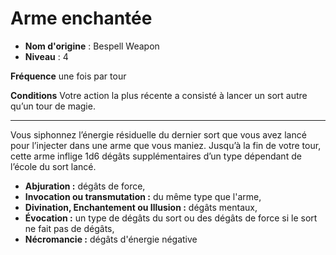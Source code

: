 # Arme enchantée

 * **Nom d'origine** : Bespell Weapon
 * **Niveau** : 4


<p><strong>Fréquence</strong> une fois par tour</p>
<p><strong>Conditions</strong> Votre action la plus récente a consisté à lancer un sort autre qu’un tour de magie.</p>
<hr>
<p>Vous siphonnez l’énergie résiduelle du dernier sort que vous avez lancé pour l’injecter dans une arme que vous maniez. Jusqu’à la fin de votre tour, cette arme inflige 1d6 dégâts supplémentaires d’un type dépendant de l’école du sort lancé.</p>
<ul>
<li><strong>Abjuration :</strong> dégâts de force,</li>
<li><strong>Invocation ou transmutation :</strong> du même type que l'arme,</li>
<li><strong>Divination, Enchantement ou Illusion :</strong> dégâts mentaux,</li>
<li><strong>Évocation :</strong> un type de dégâts du sort ou des dégâts de force si le sort ne fait pas de dégâts,</li>
<li><strong>Nécromancie :</strong> dégâts d'énergie négative</li>
</ul>